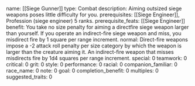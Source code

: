 name: [[Siege Gunner]]
type: Combat
description: Aiming outsized siege weapons poses little difficulty for you.
prerequisites: [[Siege Engineer]], Profession (siege engineer) 5 ranks.
prerequisite_feats: [[Siege Engineer]]
benefit: You take no size penalty for aiming a directfire siege weapon larger than yourself. If you operate an indirect-fire siege weapon and miss, you misdirect fire by 1 square per range increment.
normal: Direct-fire weapons impose a -2 attack roll penalty per size category by which the weapon is larger than the creature aiming it. An indirect-fire weapon that misses misdirects fire by 1d4 squares per range increment.
special: 0
teamwork: 0
critical: 0
grit: 0
style: 0
performance: 0
racial: 0
companion_familiar: 0
race_name: 0
note: 0
goal: 0
completion_benefit: 0
multiples: 0
suggested_traits: 0
